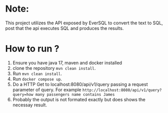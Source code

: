 # Note:

This project utilizes the API exposed by EverSQL to convert the text to SQL, post that the api executes SQL and produces the results.

# How to run ?

1. Ensure you have java 17, maven and docker installed
2. clone the repository `mvn clean install`.
3. Run `mvn clean install`.
4. Run `docker compose up`.
5. Do a HTTP Get to localhost:8080/api/v1/query passing a request parameter of query. For example `http://localhost:8080/api/v1/query?query=how many passengers name contains James`
6. Probably the output is not formated exactly but does shows the necessay result.
